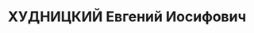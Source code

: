---
title: ХУДНИЦКИЙ Евгений Иосифович
description: "Род. в 1889, Украина, белорус, член ВКП(б). Санотд. БВО, нач. \n  Арестован\
  \ 22.07.1937. Обв. по ст. 58-8-9-11. Приговор: 22.11.1937 – ВМН. Расстрелян 22.11.1937"
---
